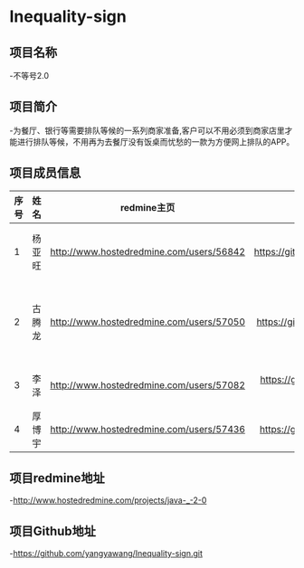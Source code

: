 # Inequality-sign
## 项目名称
-不等号2.0
## 项目简介
-为餐厅、银行等需要排队等候的一系列商家准备,客户可以不用必须到商家店里才能进行排队等候，不用再为去餐厅没有饭桌而忧愁的一款为方便网上排队的APP。
## 项目成员信息

| 序号      |     姓名 |   redmine主页   |github主页|角色|
| :-------- | --------:| :------: |:------: |:------: |
| 1 |杨亚旺| http://www.hostedredmine.com/users/56842 |https://github.com/yangyawang|项目经理、开发|
| 2 | 古腾龙| http://www.hostedredmine.com/users/57050 |https://github.com/Gutenglong|UI设计、开发工程师|
| 3 | 李泽| http://www.hostedredmine.com/users/57082 |https://github.com/Ruthless-old-Lize|开发工程师|
| 4 | 厚博宇| http://www.hostedredmine.com/users/57436 |https://github.com/houboyu1|测试工程师|


## 项目redmine地址
-http://www.hostedredmine.com/projects/java-_-2-0
## 项目Github地址
-https://github.com/yangyawang/Inequality-sign.git
